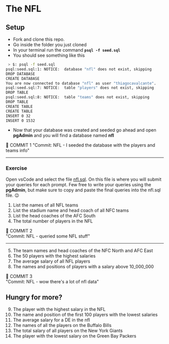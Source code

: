 # The NFL

## Setup 
- Fork and clone this repo.
- Go inside the folder you just cloned
- In your terminal run the command **`psql -f seed.sql`**
- You should see something like this
```sh
 > $: psql -f seed.sql 
psql:seed.sql:1: NOTICE:  database "nfl" does not exist, skipping
DROP DATABASE
CREATE DATABASE
You are now connected to database "nfl" as user "thiagocavalcante".
psql:seed.sql:7: NOTICE:  table "players" does not exist, skipping
DROP TABLE
psql:seed.sql:8: NOTICE:  table "teams" does not exist, skipping
DROP TABLE
CREATE TABLE
CREATE TABLE
INSERT 0 32
INSERT 0 1532
```
- Now that your database was created and seeded go ahead and open **pgAdmin** and you will find a database named **nfl**

:red_circle:  COMMIT 1
"Commit: NFL - I seeded the database with the players and teams info"
<hr>

### Exercise
Open vsCode and select the file [nfl.sql](nfl.sql). On this file is where you will submit your queries for each prompt. Few free to write your queries using the **pgAdmin**, but make sure to copy and paste the final queries into the nfl.sql file. :wink:
<br>

1.  List the names of all NFL teams
2.  List the stadium name and head coach of all NFC teams
3.  List the head coaches of the AFC South
4.  The total number of players in the NFL

&#x1F534; COMMIT 2<br>
"Commit: NFL - queried some NFL stuff"
<hr>

5.  The team names and head coaches of the NFC North and AFC East
6.  The 50 players with the highest salaries
7.  The average salary of all NFL players
8.  The names and positions of players with a salary above 10_000_000

&#x1F534; COMMIT 3<br>
"Commit: NFL - wow there's a lot of nfl data"


## Hungry for more?

9.  The player with the highest salary in the NFL
10. The name and position of the first 100 players with the lowest salaries
11. The average salary for a DE in the nfl
12. The names of all the players on the Buffalo Bills
13. The total salary of all players on the New York Giants
14. The player with the lowest salary on the Green Bay Packers
